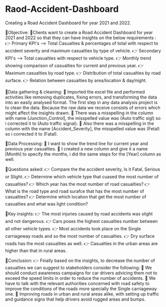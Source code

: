 # Raod-Accident-Dashboard
Creating a Road Accident Dashboard for year 2021 and 2022.

🎯Objective:
🌟Clients want to create a Road Accident Dashboard for year 2021 and 2022 so that they can have insights on the below requirements :
     👉 Primary KPI's --> Total Casualties & percentages of total with respect to accident severity and maximum casualties by type of vehicle.
     👉 Secondary KPI's --> Total casualties with respect to vehicle type.
     👉 Monthly trend showing comparison of casualties for current and previous year.
     👉 Maximum casualties by road type.
     👉 Distribution of total casualties by road surface.
     👉 Relation between casualties by area/location & day/night.
	
🎯Data gathering & cleaning:
🌟 Imported the excel file and performed activities like removing duplicates, fixing errors, and transforming the data into an easily analysed format. The first step in any data analysis project is to clean the data. Because the raw data we receive consists of errors which might affect the insights drawn.
🌟 There was a misspelling in the column with name [Junction_Control], the misspelled value was (Auto traffic sigl) so i corrected it to (Auto traffic signal).
🌟 Also there was a misspelling in the column with the name [Accident_Severity], the misspelled value was (Fetal) so i corrected it to (Fatal).

🎯Data Processing:
🌟 I want to show the trend line for current year and previous year casualties.
🌟 I created a new column and give it a name [Month] to specify the months, i did the same steps for the [Year] column as well.

🎯Questions asked:
     👉 Compare the the accident severity, Is it Fatal, Serious or Slight.
     👉 Determine which vehicle type that cuased the most number of casualties?
     👉 Which year has the most number of road casualties?
     👉 What is the road type and road surafce that has the most number of casualties?
     👉 Determine which location that get the most number of casualties and what was light condition?

🎯Key insights:
   👉 The most injuries caused by road accidents was slight and not dangerous.
   👉 Cars poses the highest casualties number between all other vehicle types.
   👉 Most accidents took place on the Single carriageway roads and so the most number of casualties.
   👉 Dry surface roads has the most casualties as well.
   👉 Casualties in the urban areas are higher than that in rural areas.

🎯Conclusion:
👉 Finally based on the insights, to decrease the number of casualties we can suggest to stakeholders consider the following:
   💊 We should conduct awareness campaigns for car drivers advicing them not to exceed the speed limits in order to reduce the number of accidents.
   💊 We have to talk with the relevant authorities concerned with road safety to improve the conditions of the roads more specially the Single carriageway one.
   💊 Improving roads in urban and rural areas alike, with setting up traffic and guidance signs that help drivers avoid rugged areas and bumps.
